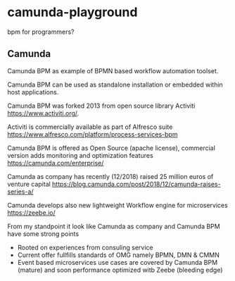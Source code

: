 # camunda-playground
bpm for programmers?

## Camunda

Camunda BPM as example of BPMN based workflow automation toolset. 

Camunda BPM can be used as standalone installation or embedded within host applications.

Camunda BPM was forked 2013 from open source library Activiti https://www.activiti.org/. 

Activiti is commercially available as part of Alfresco suite https://www.alfresco.com/platform/process-services-bpm

Camunda BPM is offered as Open Source (apache license), commercial version adds monitoring and optimization features https://camunda.com/enterprise/

Camunda as company has recently (12/2018) raised 25 million euros of venture capital https://blog.camunda.com/post/2018/12/camunda-raises-series-a/

Camunda develops also new lightweight Workflow engine for microservices https://zeebe.io/

From my standpoint it look like Camunda as company and Camunda BPM have some strong points

- Rooted on experiences from consuling service
- Current offer fullfills standards of OMG namely BPMN, DMN & CMMN
- Event based microservices use cases are covered by Camunda BPM (mature) and soon performance optimized witb Zeebe (bleeding edge)

